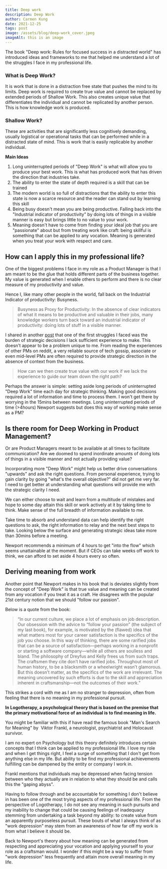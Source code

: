 ```yaml
---
title: Deep work
description: Deep Work
author: Carmen Kung
date: 2021-12-25
tags: post
image: /assets/blog/deep-work_cover.jpeg
imageAlt: this is an image
---
```

The book "Deep work: Rules for focused success in a distracted world" has introduced ideas and frameworks to me that helped me understand a lot of the struggles I face in my professional life.

### What is Deep Work?

It is work that is done in a distraction free state that pushes the mind to its limits. Deep work is required to create true value and cannot be replaced by extended periods of Shallow Work. This also creates unique value that differentiates the individual and cannot be replicated by another person. This is how knowledge work is produced.

### Shallow Work?

These are activities that are significantly less cognitively demanding, usually logistical or operational tasks that can be performed while in a distracted state of mind. This is work that is easily replicable by another individual.

**Main Ideas**

1. Long uninterrupted periods of "Deep Work" is what will allow you to produce your best work. This is what has produced work that has driven the direction that industries take.
2. The ability to enter the state of depth required is a skill that can be trained
3. The modern world is so full of distractions that the ability to enter this state is now a scarce resource and the reader can stand out by learning this skill
4. Being busy doesn't mean you are being productive. Falling back into the "Industrial indicator of productivity" by doing lots of things in a visible manner is easy but brings little to no value to your work.
5. Meaning doesn't have to come from finding your ideal job that you are "passionate" about but from treating work like craft: being skillful is something that can be applied to any vocation. Meaning is generated when you treat your work with respect and care.

## How can I apply this in my professional life?

One of the biggest problems I face in my role as a Product Manager is that I am meant to be the glue that holds different parts of the business together. My value is generated when I enable others to perform and there is no clear measure of my productivity and value.

Hence I, like many other people in the world, fall back on the Industrial Indicator of productivity: Busyness.

> Busyness as Proxy for Productivity: In the absence of clear indicators of what it means to be productive and valuable in their jobs, many knowledge workers turn back toward an industrial indicator of productivity: doing lots of stuff in a visible manner.

I shared in another [post](https://www.carmenkung.com/6-months-as-a-product-manager/) that one of the first struggles I faced was the burden of strategic decisions I lack sufficient experience to make. This doesn't appear to be a problem unique to me. From reading the experiences of other PMs on reddit, a very reliable source of tech gossip, associate or even mid-level PMs are often required to provide strategic direction in the absence of context from the business.

> How can we then create true value with our work if we lack the experience to guide our team down the right path?

Perhaps the answer is simple: setting aside long periods of uninterrupted "Deep Work" time each day for strategic thinking. Making good decisions required a lot of information and time to process them. I won't get there by worrying in the 15mins between meetings. Long uninterrupted periods of time (>4hours) Newport suggests but does this way of working make sense as a PM?

## Is there room for Deep Working in Product Management?

Or are Product Managers meant to be available at all times to facilitate communication? Are we doomed to spend inordinate amounts of doing lots of things in a visible manner and not actually providing value?

Incorporating more "Deep Work" might help us better drive conversations "upwards" and ask the right questions. From personal experience, trying to gain clarity by going "what's the overall objective?" did not get me very far. I need to get better at understanding what questions will provide me with the strategic clarity I need.

We can either choose to wait and learn from a multitude of mistakes and hope to some day attain this skill or work actively at it by taking time to think. Make sense of the full breadth of information available to me.

Take time to absorb and understand data can help identify the right questions to ask, the right information to relay and the next best steps to take. Looking below the surface and generating strategic ideas take more than 30mins before a meeting.

Newport recommends a minimum of 4 hours to get "into the flow" which seems unattainable at the moment. But if CEOs can take weeks off work to think, we can afford to set aside 4 hours every so often.

## Deriving meaning from work

Another point that Newport makes in his book that is deviates slightly from the concept of "Deep Work" is that true value and meaning can be created from any vocation if you treat it as a craft. He disagrees with the popular 21st century notion that we should "follow our passion".

Below is a quote from the book:

> “In our current culture, we place a lot of emphasis on job description. Our obsession with the advice to “follow your passion” (the subject of my last book), for example, is motivated by the (flawed) idea that what matters most for your career satisfaction is the specifics of the job you choose. In this way of thinking, there are some rarified jobs that can be a source of satisfaction—perhaps working in a nonprofit or starting a software company—while all others are soulless and bland. The philosophy of Dreyfus and Kelly frees us from such traps. The craftsmen they cite don’t have rarified jobs. Throughout most of human history, to be a blacksmith or a wheelwright wasn’t glamorous. But this doesn’t matter, as the specifics of the work are irrelevant. The meaning uncovered by such efforts is due to the skill and appreciation inherent in craftsmanship—not the outcomes of their work.”

This strikes a cord with me as I am no stranger to depression, often from feeling that there is no meaning in my professional pursuit.

**In Logotherapy, a psychological theory that is based on the premise that the primary motivational force of an individual is to find meaning in life.**

You might be familiar with this if have read the famous book "Man's Search for Meaning" by  Viktor Frankl, a neurologist, psychiatrist and Holocaust survivor.

I am no expert on Psychology but this theory definitely introduces certain concepts that I think can be applied to my professional life. I love my role and when I get things right, I feel a surge of something that I don't get from anything else in my life. But ability to be find my professional achievements fulfilling can be dampened by the entity or company I work in.

Frankl mentions that individuals may be depressed when facing tension between who they actually are in relation to what they should be and calls this the "gaping abyss".

Having to follow through and be accountable for something I don't believe in has been one of the most trying aspects of my professional life. From the perspective of Logotherapy, I do not see any meaning in such pursuits and my inability to change that could be causing feelings of inadequacy stemming from undertaking a task beyond my ability: to create value from an apparently purposeless pursuit. These bouts of what I always think of as "work depression" may stem from an awareness of how far off my work is from what I believe it should be.

Back to Newport's theory about how meaning can be generated from respecting and appreciating your vocation and applying yourself to your role as a craftsman would. I wonder if this might be a way to suffer from "work depression" less frequently and attain more overall meaning in my life.